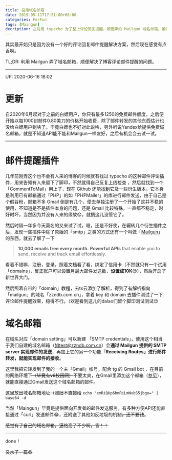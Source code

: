 ```yaml
---
title: 启用域名邮箱
date: 2019-05-11T17:51:00+08:00
categories: ForFun
tags: [Maingun]
decription: 之前用 typecho 为了整上评论回复提醒，顺便弄的 Mailgun 域名邮箱，虽然根本没有评论
---
```

其实最开始只是因为没有一个好的评论回复邮件提醒解决方案，然后现在感觉有点香啊。

TL;DR: 利用 Mailgun 弄了域名邮箱，顺便解决了博客评论邮件提醒的问题。

<!--more-->
---

UP: 2020-06-16 18:02

# 更新
自2020年6月起对于之前的白嫖用户，你只有最多1250的免费邮件额度，之后便开始以每1000封邮件0.80美刀的价格开始收费，除了邮件转发的其他东西估计也没给白嫖用户剩啥了。毕竟白嫖也不好对此说啥，另外听说Yandex给提供免费域名邮箱，就是不知道API能不能和Mailgun一样友好，之后有机会会去试一试。

---

# 邮件提醒插件

几年前刚弄这个也不会有人来的博客的时候就有找过 typecho 的这种邮件评论插件，用来告知有人来留下了脚印，不然就得自己反复上线检查 ，然后就找到一个「CommentToMail」用上了，现在 Github 还能[找到](https://github.com/search?q=typecho+mail&ref=opensearch)它及一些衍生版本。它本身是利用已有邮箱通过「PHP」的如「PHPMailer」的库进行邮件发送，由于自己是个~~假~~谷粉，邮箱不多 Gmail 倒是有几个，便去单独注册了一个开始了这并不稳的使用，不知道是不是插件本身的问题，还是 Gmail 比较特殊，一直都不稳定，时好时坏，当然因为并没有人来的缘故:worried:，就搁这儿没管它了。

然后时隔一年多今天莫名的又来试了试，嗯，还是不好使，在辗转几个衍生插件之后，发现一些插件中除了原始的「smtp」之类的方式还有一个叫做「<a href="https://www.mailgun.com/" target="_blank">Mailgun</a>」的东西，就去了解了一下
> **10,000 emails free every month.**
> **Powerful APIs** that enable you to send, receive and track email effortlessly.

看着不错嘛，注册，登录，照着文档看了看，绑定了信用卡（不然就只有一个试用「domains」，反正账户可以设置月最大邮件发送数，**设置成10K**:relieved:），然后开启了新世界大门。

然后照着自带的「domain」教程，去tx云添加了解析，得到了有解析指向「mailgun」的域名「zzndb.com.cn」，拿着 key 和 domain 去插件测试了一下评论邮件提醒效果，稳得不行。（欢迎看到这儿的dalao们留个脚印测试测试:wink:

# 域名邮箱

在域名对应「domain setting」可以新建 「SMTP credentials」，使用这个相当于我们自建的域名邮箱（如test@zzndb.com.cn）会**通过 Mailgun 提供的 SMTP server 实现邮件的发送**，再加上它的另一个功能「**Receiving Routes」进行邮件转发，就能实现邮件的接收**。

这里我把它转发到了我的一个主「Gmail」帐号，配合 tg 的 Gmail bot ，在目前的网络环境下~~（毕竟有v6校园网）~~不要太爽，在Gmail里添加这个邮箱（<a href="https://medium.com/issacaption/using-a-custom-domain-in-gmail-for-free-with-mailgun-and-sendgrid-2c54e681f378" target="_blank">参见</a>），就能直接通过Gmail发送这个域名邮箱的邮件。

这里放出域名邮箱地址~~（照旧不直接给~~
`echo "emRiQHp6bmRiLmNvbS5jbgo=" | base64 -d`

当然「Maingun」毕竟是提供面向开发者的邮件发送服务，有多种方便API还能直接通过「curl」发送邮件:joy:，还附送了其他如反垃圾的机制~~，还不要钱~~。

~~感觉有了自己的域名邮箱，逼格高了不少啊，香！！~~

---

done！

~~又水了一篇:laughing:~~




